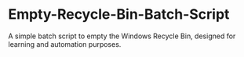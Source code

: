 # Empty-Recycle-Bin-Batch-Script
A simple batch script to empty the Windows Recycle Bin, designed for learning and automation purposes.
